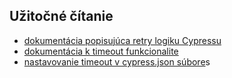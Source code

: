 ## Užitočné čítanie
* [dokumentácia popisujúca retry logiku Cypressu](https://docs.cypress.io/guides/core-concepts/retry-ability.html#Commands-vs-assertions)
* [dokumentácia k timeout funkcionalite](https://docs.cypress.io/guides/core-concepts/introduction-to-cypress.html#Timeouts)
* [nastavovanie timeout v cypress.json súbore](https://docs.cypress.io/guides/references/configuration.html#Timeouts)s